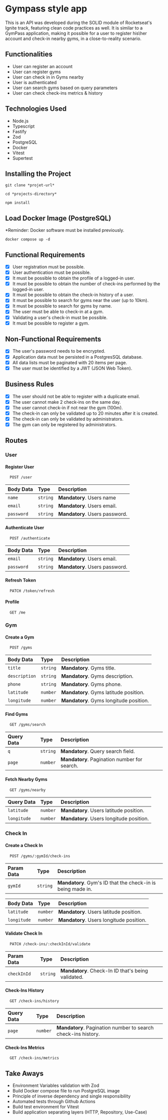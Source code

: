 # Gympass style app

This is an API was developed during the SOLID module of Rocketseat's Ignite track, featuring clean code practices as well.
It is similar to a GymPass application, making it possible for a user to register his\her account and check-in nearby gyms, in a close-to-reality scenario.

## Functionalities

- User can register an account
- User can register gyms
- User can check in in Gyms nearby
- User is authenticated
- User can search gyms based on query parameters
- User can check check-ins metrics & history

## Technologies Used

- Node.js
- Typescript
- Fastify
- Zod
- PostgreSQL
- Docker
- Vitest
- Supertest

## Installing the Project

```
git clone *projet-url*

cd *projects-directory*

npm install
```

## Load Docker Image (PostgreSQL)

*Reminder: Docker software must be installed previously.

```
docker compose up -d
```

## Functional Requirements

- [x] User registration must be possible.
- [x] User authentication must be possible.
- [x] It must be possible to obtain the profile of a logged-in user.
- [x] It must be possible to obtain the number of check-ins performed by the logged-in user.
- [x] It must be possible to obtain the check-in history of a user.
- [x] It must be possible to search for gyms near the user (up to 10km).
- [x] It must be possible to search for gyms by name.
- [x] The user must be able to check-in at a gym.
- [x] Validating a user's check-in must be possible.
- [x] It must be possible to register a gym.

## Non-Functional Requirements

- [x] The user's password needs to be encrypted.
- [x] Application data must be persisted in a PostgresSQL database.
- [x] All data lists must be paginated with 20 items per page.
- [x] The user must be identified by a JWT (JSON Web Token).

## Business Rules

- [x] The user should not be able to register with a duplicate email.
- [x] The user cannot make 2 check-ins on the same day.
- [x] The user cannot check-in if not near the gym (100m).
- [x] The check-in can only be validated up to 20 minutes after it is created.
- [x] The check-in can only be validated by administrators.
- [x] The gym can only be registered by administrators.

## Routes

### User

#### Register User

```http
  POST /user
```

| Body Data   | Type       | Description                           |
| :---------- | :--------- | :---------------------------------- |
| `name` | `string` | **Mandatory**. Users name |
| `email` | `string` | **Mandatory**. Users email. |
| `password` | `string` | **Mandatory**. Users password. |


#### Authenticate User

```http
  POST /authenticate
```

| Body Data   | Type       | Description                           |
| :---------- | :--------- | :---------------------------------- |
| `email` | `string` | **Mandatory**. Users email. |
| `password` | `string` | **Mandatory**. Users password. |

#### Refresh Token

```http
  PATCH /token/refresh
```


#### Profile

```http
  GET /me
```

### Gym

#### Create a Gym

```http
  POST /gyms
```

| Body Data   | Type       | Description                           |
| :---------- | :--------- | :---------------------------------- |
| `title` | `string` | **Mandatory**. Gyms title. |
| `description` | `string` | **Mandatory**. Gyms description. |
| `phone` | `string` | **Mandatory**. Gyms phone. |
| `latitude` | `number` | **Mandatory**. Gyms latitude position. |
| `longitude` | `number` | **Mandatory**.  Gyms longitude position. |

#### Find Gyms

```http
  GET /gyms/search
```

| Query Data   | Type       | Description                           |
| :---------- | :--------- | :---------------------------------- |
| `q` | `string` | **Mandatory**. Query search field. |
| `page` | `number` | **Mandatory**. Pagination number for search. |

#### Fetch Nearby Gyms

```http
  GET /gyms/nearby
```

| Query Data   | Type       | Description                           |
| :---------- | :--------- | :---------------------------------- |
| `latitude` | `number` | **Mandatory**. Users latitude position. |
| `longitude` | `number` | **Mandatory**. Users longitude position. |

### Check In

#### Create a Check In

```http
  POST /gyms/:gymId/check-ins
```

| Param Data   | Type       | Description                           |
| :---------- | :--------- | :---------------------------------- |
| `gymId` | `string` | **Mandatory**. Gym's ID that the check-in is being made in. |

| Body Data   | Type       | Description                           |
| :---------- | :--------- | :---------------------------------- |
| `latitude` | `number` | **Mandatory**. Users latitude position. |
| `longitude` | `number` | **Mandatory**. Users longitude position. |


#### Validate Check In

```http
  PATCH /check-ins/:checkInId/validate
```

| Param Data   | Type       | Description                           |
| :---------- | :--------- | :---------------------------------- |
| `checkInId` | `string` | **Mandatory**. Check-In ID that's being validated. |

#### Check-Ins History

```http
  GET /check-ins/history
```

| Query Data   | Type       | Description                           |
| :---------- | :--------- | :---------------------------------- |
| `page` | `number` | **Mandatory**. Pagination number to search check-ins history. |

#### Check-Ins Metrics

```http
  GET /check-ins/metrics
```

## Take Aways

- Environment Variables validation with Zod
- Build Docker compose file to run PostgreSQL image
- Principle of inverse dependency and single responsibility
- Automated tests through Github Actions
- Build test environment for Vitest
- Build application separating layers (HTTP, Repository, Use-Case)
